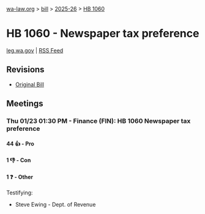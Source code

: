 [wa-law.org](/) > [bill](/bill/) > [2025-26](/bill/2025-26/) > [HB 1060](/bill/2025-26/hb/1060/)

# HB 1060 - Newspaper tax preference
[leg.wa.gov](https://app.leg.wa.gov/billsummary?BillNumber=1060&Year=2025&Initiative=false) | [RSS Feed](./rss.xml)

## Revisions
* [Original Bill](1/)

## Meetings
### Thu 01/23 01:30 PM - Finance (FIN): HB 1060 Newspaper tax preference
#### 44 👍 - Pro

#### 1 👎 - Con

#### 1 ❓ - Other
Testifying:
* Steve Ewing - Dept. of Revenue
